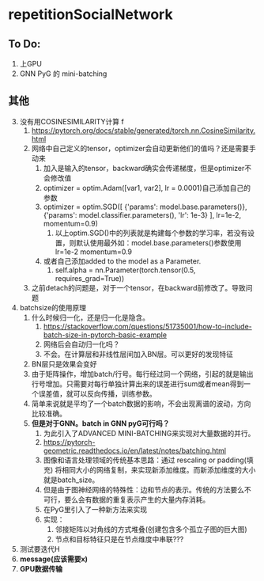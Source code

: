 # repetitionSocialNetwork

## To Do: 

1. 上GPU
2. GNN PyG 的 mini-batching

## 其他
3. 没有用COSINESIMILARITY计算 f
   1. https://pytorch.org/docs/stable/generated/torch.nn.CosineSimilarity.html
   2. 网络中自己定义的tensor，optimizer会自动更新他们的值吗？还是需要手动来
      1. 加入是输入的tensor，backward确实会传递梯度，但是optimizer不会修改值
      2. optimizer = optim.Adam([var1, var2], lr = 0.0001)自己添加自己的参数
      3. optimizer = optim.SGD([ {'params': model.base.parameters()}, {'params': model.classifier.parameters(), 'lr': 1e-3} ], lr=1e-2, momentum=0.9)
         1. 以上optim.SGD()中的列表就是构建每个参数的学习率，若没有设置，则默认使用最外如：model.base.parameters()参数使用lr=1e-2  momentum=0.9
      4. 或者自己添加added to the model as a Parameter.
         1. self.alpha = nn.Parameter(torch.tensor(0.5, requires_grad=True))
   3. 之前detach的问题是，对于一个tensor，在backward前修改了。导致问题
4. batchsize的使用原理
   1. 什么时候归一化，还是归一化是隐含。
      1. https://stackoverflow.com/questions/51735001/how-to-include-batch-size-in-pytorch-basic-example
      2. 网络后会自动归一化吗？
      3. 不会。在计算层和非线性层间加入BN层。可以更好的发现特征
   2. BN层只是效果会变好
   3. 由于矩阵操作，增加batch/行号。每行经过同一个网络，引起的就是输出行号增加。只需要对每行单独计算出来的误差进行sum或者mean得到一个误差值，就可以反向传播，训练参数。
   4. 简单来说就是平均了一个batch数据的影响，不会出现离谱的波动，方向比较准确。
   5. **但是对于GNN。batch in GNN pyG可行吗？**
      1. 为此引入了ADVANCED MINI-BATCHING来实现对大量数据的并行。
      2. https://pytorch-geometric.readthedocs.io/en/latest/notes/batching.html
      3. 图像和语言处理领域的传统基本思路：通过 rescaling or padding(填充) 将相同大小的网络复制，来实现新添加维度。而新添加维度的大小就是batch_size。
      4. 但是由于图神经网络的特殊性：边和节点的表示。传统的方法要么不可行，要么会有数据的重复表示产生的大量内存消耗。
      5. 在PyG里引入了一种新方法来实现
      6. 实现：
         1. 邻接矩阵以对角线的方式堆叠(创建包含多个孤立子图的巨大图)
         2. 节点和目标特征只是在节点维度中串联???
5. 测试要迭代H
6. **message(应该需要x)**
7. **GPU数据传输**